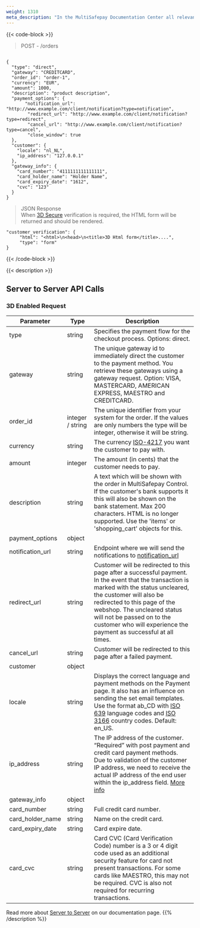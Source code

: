 ```yaml
---
weight: 1310
meta_description: "In the MultiSafepay Documentation Center all relevant information regarding our Plugins and API. As well as Support pages for Payment Method, Tools and General Questions. You can also find the contact details of our Support Team and Integration Team."
---
```

{{< code-block >}}
> POST - /orders

```shell

{
  "type": "direct",
  "gateway": "CREDITCARD",
  "order_id": "order-1",
  "currency": "EUR",
  "amount": 1000,
  "description": "product description",
  "payment_options": {
       "notification_url": "http://www.example.com/client/notification?type=notification",
        "redirect_url": "http://www.example.com/client/notification?type=redirect",
        "cancel_url": "http://www.example.com/client/notification?type=cancel", 
        "close_window": true
  },
  "customer": {
    "locale": "nl_NL",
    "ip_address": "127.0.0.1"
  },
  "gateway_info": {
    "card_number": "4111111111111111",
    "card_holder_name": "Holder Name",
    "card_expiry_date": "1612",
    "cvc": "123"
  }
}
```

> JSON Response     
> When [3D Secure](/faq/getting-started/glossary/#3d-secure) verification is required, the HTML form will be returned and should be rendered.

```shell
"customer_verification": {
     "html": "<html>\n<head>\n<title>3D Html form</title>....",
     "type": "form" 
}
```
{{< /code-block >}}

{{< description >}}
## Server to Server API Calls
### 3D Enabled Request


| Parameter                      | Type      | Description |
|--------------------------------|-----------|-----------------------------------------------------------------------------------------|
| type                           | string    | Specifies the payment flow for the checkout process. Options: direct.       |
| gateway                        | string    | The unique gateway id to immediately direct the customer to the payment method. You retrieve these gateways using a gateway request. Option: VISA, MASTERCARD, AMERICAN EXPRESS, MAESTRO and CREDITCARD. |
| order_id                       | integer / string    | The unique identifier from your system for the order. If the values are only numbers the type will be integer, otherwise it will be string.                  |
| currency                       | string    | The currency [ISO-4217](https://www.iso.org/iso-4217-currency-codes.html) you want the customer to pay with. |
| amount                         | integer   | The amount (in cents) that the customer needs to pay.        |
| description                    | string    | A text which will be shown with the order in MultiSafepay Control. If the customer's bank supports it this will also be shown on the bank statement. Max 200 characters. HTML is no longer supported. Use the 'items' or 'shopping_cart' objects for this. |
| payment_options                | object    |                             |
| notification_url               | string    | Endpoint where we will send the notifications to [notification_url](/faq/api/how-does-the-notification-url-work/)                                |
| redirect_url                   | string    | Customer will be redirected to this page after a successful payment. In the event that the transaction is marked with the status uncleared, the customer will also be redirected to this page of the webshop. The uncleared status will not be passed on to the customer who will experience the payment as successful at all times.|
| cancel_url                     | string    | Customer will be redirected to this page after a failed payment.  | 
| customer                       | object    |    |
| locale                         | string    | Displays the correct language and payment methods on the Payment page. It also has an influence on sending the set email templates. Use the format ab_CD with [ISO 639](https://www.iso.org/iso-639-language-codes.html) language codes and [ISO 3166](https://www.iso.org/iso-3166-country-codes.html) country codes. Default: en_US. | 
| ip_address                     | string    | The IP address of the customer. “Required” with post payment and credit card payment methods. Due to validation of the customer IP address, we need to receive the actual IP address of the end user within the ip_address field.  [More info](/faq/api/ip_address/) | 
| gateway_info                   | object    |    |
| card_number                    | string    | Full credit card number. |
| card_holder_name               | string    | Name on the credit card. |
| card_expiry_date               | string    | Card expire date. |
| card_cvc                       | string    | Card CVC (Card Verification Code) number is a 3 or 4 digit code used as an additional security feature for card not present transactions. For some cards like MAESTRO, this may not be required. CVC is also not required for recurring transactions. |


Read more about [Server to Server](/tools/server2server/) on our documentation page.
{{% /description %}}